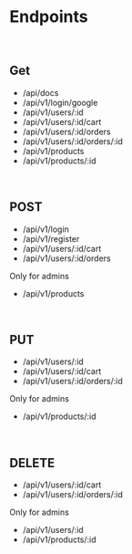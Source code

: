 # Endpoints

 <br />
 
## Get

- /api/docs
- /api/v1/login/google
- /api/v1/users/:id
- /api/v1/users/:id/cart
- /api/v1/users/:id/orders
- /api/v1/users/:id/orders/:id
- /api/v1/products
- /api/v1/products/:id

 <br />

## POST

- /api/v1/login
- /api/v1/register
- /api/v1/users/:id/cart
- /api/v1/users/:id/orders

Only for admins

- /api/v1/products

 <br />

## PUT

- /api/v1/users/:id
- /api/v1/users/:id/cart
- /api/v1/users/:id/orders/:id

Only for admins

- /api/v1/products/:id

<br />

## DELETE

- /api/v1/users/:id/cart
- /api/v1/users/:id/orders/:id

Only for admins

- /api/v1/users/:id
- /api/v1/products/:id
